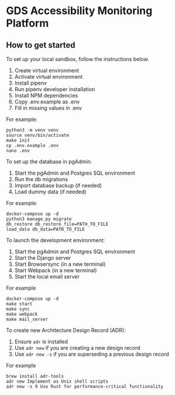 # GDS Accessibility Monitoring Platform

## How to get started

To set up your local sandbox, follow the instructions below.

1. Create virtual environment
2. Activate virtual environment
3. Install pipenv
4. Run pipenv developer installation
5. Install NPM dependencies
6. Copy .env.example as .env
7. Fill in missing values in .env

For example:

```
python3 -m venv venv
source venv/bin/activate
make init
cp .env.example .env
nano .env
```

To set up the database in pgAdmin:

1. Start the pgAdmin and Postgres SQL environment
2. Run the db migrations
3. Import database backup (if needed)
4. Load dummy data (if needed)

For example:

```
docker-compose up -d
python3 manage.py migrate
db_restore db_restore_file=PATH_TO_FILE
load_data db_data=PATH_TO_FILE
```

To launch the development environment:

1. Start the pgAdmin and Postgres SQL environment
2. Start the Django server
3. Start Browsersync (in a new terminal)
4. Start Webpack (in a new terminal)
5. Start the local email server

For example

```
docker-compose up -d
make start
make sync
make webpack
make mail_server
```

To create new Architecture Design Record (ADR):

1. Ensure `adr` is installed
2. Use `adr new` if you are creating a new design record
3. Use `adr new -s` if you are superseding a previous design record

For example

```
brew install adr-tools
adr new Implement as Unix shell scripts
adr new -s 9 Use Rust for performance-critical functionality
```
